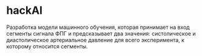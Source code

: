 # hackAI
Разработка модели машинного обучения, которая принимает на вход сегменты сигнала ФПГ и предсказывает два значения: систолическое и диастолическое артериальное давление для всего эксперимента, к которому относится сегменты.
